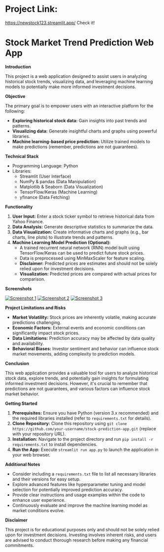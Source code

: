 # Project Link:
https://newstock123.streamlit.app/
Check it!
# Stock Market Trend Prediction Web App

**Introduction**

This project is a web application designed to assist users in analyzing historical stock trends, visualizing data, and leveraging machine learning models to potentially make more informed investment decisions.

**Objective**

The primary goal is to empower users with an interactive platform for the following:

* **Exploring historical stock data:** Gain insights into past trends and patterns.
* **Visualizing data:** Generate insightful charts and graphs using powerful libraries.
* **Machine learning-based price prediction:** Utilize trained models to make predictions (remember, predictions are not guarantees).

**Technical Stack**

* Programming Language: Python
* Libraries:
    * Streamlit (User Interface)
    * NumPy & pandas (Data Manipulation)
    * Matplotlib & Seaborn (Data Visualization)
    * TensorFlow/Keras (Machine Learning)
    * yfinance (Data Fetching)

**Functionality**

1. **User Input:** Enter a stock ticker symbol to retrieve historical data from Yahoo Finance.
2. **Data Analysis:** Generate descriptive statistics to summarize the data.
3. **Data Visualization:** Create informative charts and graphs (e.g., bar charts, line plots) to illustrate trends and patterns.
4. **Machine Learning Model Prediction (Optional):**
    * A trained recurrent neural network (RNN) model built using TensorFlow/Keras can be used to predict future stock prices.
    * Data is preprocessed using MinMaxScaler for feature scaling.
    * **Disclaimer:** Predicted prices are estimates and should not be solely relied upon for investment decisions.
    * **Visualization:** Predicted prices are compared with actual prices for comparison.

**Screenshots**

[![Screenshot 1](path/to/screenshot1.png)](link/to/relevant/page)
[![Screenshot 2](path/to/screenshot2.png)](link/to/relevant/page)
[![Screenshot 3](path/to/screenshot3.png)](link/to/relevant/page)

**Project Limitations and Risks**

* **Market Volatility:** Stock prices are inherently volatile, making accurate predictions challenging.
* **Economic Factors:** External events and economic conditions can significantly impact stock prices.
* **Data Limitations:** Prediction accuracy may be affected by data quality and availability.
* **Behavioral Biases:** Investor sentiment and behavior can influence stock market movements, adding complexity to prediction models.

**Conclusion**

This web application provides a valuable tool for users to analyze historical stock data, explore trends, and potentially gain insights for formulating informed investment decisions. However, it's crucial to remember that predictions are not guarantees, and various factors can influence stock market behavior.

**Getting Started**

1. **Prerequisites:** Ensure you have Python (version 3.x recommended) and the required libraries installed (refer to `requirements.txt` for details).
2. **Clone Repository:** Clone this repository using `git clone https://github.com/your-username/stock-prediction-app.git` (replace with your repository URL).
3. **Installation:** Navigate to the project directory and run `pip install -r requirements.txt` to install dependencies.
4. **Run the App:** Execute `streamlit run app.py` to launch the application in your web browser.

**Additional Notes**

* Consider including a `requirements.txt` file to list all necessary libraries and their versions for easy setup.
* Explore advanced features like hyperparameter tuning and model selection for potentially improved prediction accuracy.
* Provide clear instructions and usage examples within the code to enhance user experience. 
* Continuously evaluate and improve the machine learning model as market conditions evolve.

**Disclaimer**

This project is for educational purposes only and should not be solely relied upon for investment decisions. Investing involves inherent risks, and users are advised to conduct thorough research before making any financial commitments.
